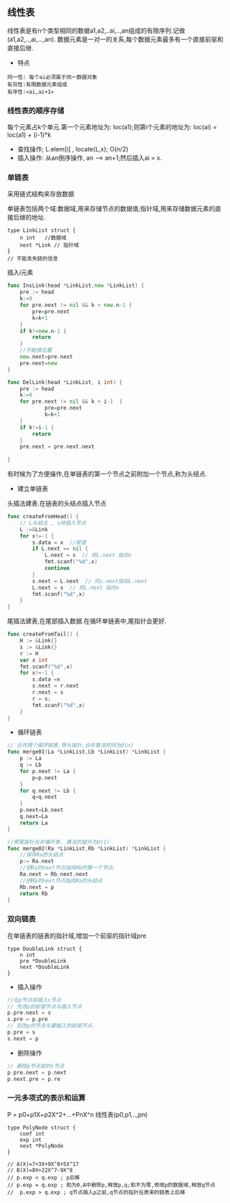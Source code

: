 ## 线性表

线性表是有n个类型相同的数据a1,a2,..ai,..,an组成的有限序列.记做(a1,a2,..,ai,...,an).
数据元素是一对一的关系,每个数据元素最多有一个直接前驱和直接后继.

- 特点

```cgo
同一性: 每个ai必须属于同一数据对象
有穷性:有限数据元素组成
有序性:<ai,ai+1>
```

### 线性表的顺序存储

每个元素占k个单元.第一个元素地址为: loc(a1);则第i个元素的地址为:
loc(ai) = loc(a1) + (i-1)*k
- 查找操作; L.elem[i] , locate(L,x); O(n/2)
- 插入操作: 从an倒序操作, an --> an+1;然后插入ai = x.

### 单链表

采用链式结构来存放数据

单链表包括两个域:数据域,用来存储节点的数据值;指针域,用来存储数据元素的直接后继的地址. 

```cgo
type LinkList struct {
    n int   //数据域
    next *Link // 指针域
}
// 不能丢失链的信息
```

插入i元素
```go
func InsLink(head *LinkList,new *LinkList) {
	pre := head
	k:=0
	for pre.next != nil && k < new.n-1 {
		pre=pre.next
		k=k+1
	}
	if k!=new.n-1 {
		return 
	}
	//不能换位置
	new.next=pre.next
	pre.next=new
}

func DelLink(head *LinkList, i int) {
	pre := head
	k:=0
	for pre.next != nil && k < i-1  {
    		pre=pre.next
    		k=k+1
    }
	if k!=i-1 {
		return 
    }
	pre.next = pre.next.next
	
}
```

有时候为了方便操作,在单链表的第一个节点之前附加一个节点,称为头结点.

- 建立单链表

头插法建表.在链表的头结点插入节点

```go
func createFromHead() {
	// L头结点 , s待插入节点
	L :=&Link
    for x!=-1 {
    	s.data = x  //赋值
    	if L.next == nil {
    		L.next = s  // 将L.next 指向s
    		fmt.scanf("%d",x)
    		continue
    	}
    	s.next = L.next  // 将s.next指向L.next
    	L.next = s  // 将L.next 指向s
    	fmt.scanf("%d",x)
    }
}
```

尾插法建表,在尾部插入数据.在循环单链表中,尾指针会更好.

```go
func createFromTail() {
	H := &Link{}
	s := &Link{}
	r := H
	var x int
	fmt.scanf("%d",x)
	for x!=-1 {
		s.data =x
		s.next = r.next
		r.next = s
		r = s;
		fmt.scanf("%d",x)
	}
}
```

- 循环链表

```go
// 合并两个循环链表,带头指针,合并算法时间为O(n)
func merge01(La *LinkList,Lb *LinkList) *LinkList {
	p := La
	q := Lb
	for p.next != La {
		p=p.next
	}
	for q.next != Lb {
		q=q.next
    }
	p.next=Lb.next
	q.next=La
	return La
}

//带尾指针合并循环表. 算法的提升为O(1)
func merge02(Ra *LinkList,Rb *LinkList) *LinkList {
	//保存Ra的头结点
	p:= Ra.next
	//把Ra的next节点指向Rb的第一个节点.
	Ra.next = Rb.next.next
	//把Rb的next节点指向Ra的头结点
	Rb.next = p
	return Rb
}

```

### 双向链表

在单链表的链表的指针域,增加一个前驱的指针域pre

```cgo
type DoubleLink struct {
    n int
    pre *DoubleLink
    next *DoubleLink
}

```
- 插入操作

```go
//在p节点前插入s节点
// 先改p的前驱节点与插入节点
p.pre.next = s
s.pre = p.pre 
// 后改p的节点与要插入的前驱节点.
p.pre = s
s.next = p 
```

- 删除操作

```go
// 删除p节点前的s节点
p.pre.next = p.next
p.next.pre = p.re

```

### 一元多项式的表示和运算

P = p0+p1X+p2X^2+...+PnX^n
线性表(p0,p1,..,pn)

```cgo
type PolyNode struct {
    coef int
    exp int
    next *PolyNode
}

// A(X)=7+3X+9X^8+5X^17
// B(X)=8X+22X^7-9X^8
// p.exp < q.exp ; p后移
// p.exp = q.exp ; 和为0,A中删除p,释放p,q;和不为零,修改p的数据域,释放q节点
//  p.exp > q.exp ; q节点插入p之前,q节点的指针在原来的链表上后移

```

